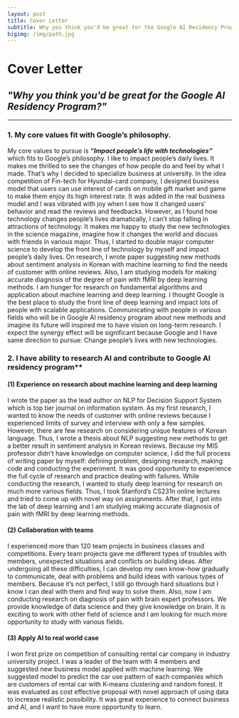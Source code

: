 ```yaml
---
layout: post
title: Cover Letter
subtitle: Why you think you'd be great for the Google AI Residency Program?
bigimg: /img/path.jpg
---
```


# Cover Letter

## _"Why you think you'd be great for the Google AI Residency Program?"_

---------------------------------------------------------

### 1.	My core values fit with Google’s philosophy.

 My core values to pursue is **_“Impact people’s life with technologies”_** which fits to Google’s philosophy.
 I like to impact people’s daily lives. It makes me thrilled to see the changes of how people do and feel by what I made. That’s why I decided to specialize business at university. In the idea competition of Fin-tech for Hyundai-card company, I designed business model that users can use interest of cards on mobile gift market and game to make them enjoy its high interest rate. It was added in the real business model and I was vibrated with joy when I see how it changed users’ behavior and read the reviews and feedbacks. However, as I found how technology changes people’s lives dramatically, I can’t stop falling in attractions of technology. It makes me happy to study the new technologies in the science magazine, imagine how it changes the world and discuss with friends in various major. Thus, I started to double major computer science to develop the front line of technology by myself and impact people’s daily lives. On research, I wrote paper suggesting new methods about sentiment analysis in Korean with machine learning to find the needs of customer with online reviews. Also, I am studying models for making accurate diagnosis of the degree of pain with fMRI by deep learning methods. I am hunger for research on fundamental algorithms and application about machine learning and deep learning. I thought Google is the best place to study the front line of deep learning and impact lots of people with scalable applications. Communicating with people in various fields who will be in Google AI residency program about new methods and imagine its future will inspired me to have vision on long-term research. I expect the synergy effect will be significant because Google and I have same direction to pursue: Change people’s lives with new technologies. 

### 2.	I have ability to research AI and contribute to Google AI residency program**

#### (1)	Experience on research about machine learning and deep learning

I wrote the paper as the lead author on NLP for Decision Support System which is top tier journal on information system. As my first research, I wanted to know the needs of customer with online reviews because I experienced limits of survey and interview with only a few samples. However, there are few research on considering unique features of Korean language. Thus, I wrote a thesis about NLP suggesting new methods to get a better result in sentiment analysis in Korean reviews. Because my MIS professor didn’t have knowledge on computer science, I did the full process of writing paper by myself: defining problem, designing research, making code and conducting the experiment. It was good opportunity to experience the full cycle of research and practice dealing with failures. While conducting the research, I wanted to study deep learning for research on much more various fields. Thus, I took Stanford’s CS231n online lectures and tried to come up with novel way on assignments. After that, I got into the lab of deep learning and I am studying making accurate diagnosis of pain with fMRI by deep learning methods.

#### (2)	Collaboration with teams

I experienced more than 120 team projects in business classes and competitions. Every team projects gave me different types of troubles with members, unexpected situations and conflicts on building ideas. After undergoing all these difficulties, I can develop my own know-how gradually to communicate, deal with problems and build ideas with various types of members. Because it’s not perfect, I still go through hard situations but I know I can deal with them and find way to solve them. Also, now I am conducting research on diagnosis of pain with brain expert professors. We provide knowledge of data science and they give knowledge on brain. It is exciting to work with other field of science and I am looking for much more opportunity to study with various fields. 

#### (3)	Apply AI to real world case

I won first prize on competition of consulting rental car company in industry university project. I was a leader of the team with 4 members and suggested new business model applied with machine learning. We suggested model to predict the car use pattern of each companies which are customers of rental car with K-means clustering and random forest. It was evaluated as cost effective proposal with novel approach of using data to increase realistic possibility. It was great experience to connect business and AI, and I want to have more opportunity to learn. 
